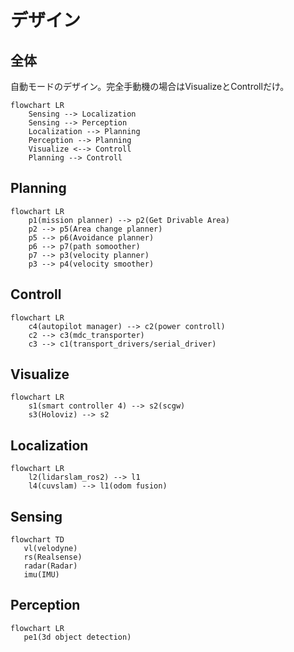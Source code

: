 # デザイン

## 全体
自動モードのデザイン。完全手動機の場合はVisualizeとControllだけ。

```mermaid
flowchart LR
    Sensing --> Localization
    Sensing --> Perception
    Localization --> Planning
    Perception --> Planning
    Visualize <--> Controll
    Planning --> Controll
```


## Planning
```mermaid
flowchart LR
    p1(mission planner) --> p2(Get Drivable Area)
    p2 --> p5(Area change planner)
    p5 --> p6(Avoidance planner)
    p6 --> p7(path somoother)
    p7 --> p3(velocity planner)
    p3 --> p4(velocity smoother)
```

## Controll
```mermaid
flowchart LR
    c4(autopilot manager) --> c2(power controll)
    c2 --> c3(mdc_transporter)
    c3 --> c1(transport_drivers/serial_driver)
```

## Visualize
```mermaid
flowchart LR
    s1(smart controller 4) --> s2(scgw)
    s3(Holoviz) --> s2
```

## Localization
```mermaid
flowchart LR
    l2(lidarslam_ros2) --> l1
    l4(cuvslam) --> l1(odom fusion)
```

## Sensing
```mermaid
flowchart TD
   vl(velodyne)
   rs(Realsense)
   radar(Radar)
   imu(IMU)
```

## Perception
```mermaid
flowchart LR
   pe1(3d object detection)
```

